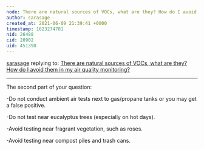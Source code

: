 ```yaml
---
node: There are natural sources of VOCs, what are they? How do I avoid them in my air quality monitoring? 
author: sarasage
created_at: 2021-06-09 21:39:41 +0000
timestamp: 1623274781
nid: 26488
cid: 28902
uid: 451398
---
```




[sarasage](../profile/sarasage) replying to: [There are natural sources of VOCs, what are they? How do I avoid them in my air quality monitoring? ](../notes/denissebn_06/05-04-2021/i-know-there-are-natural-sources-of-vocs-what-are-they-how-do-i-avoid-them-in-my-air-quality-monitoring)

----
The second part of your question:

-Do not conduct ambient air tests next to gas/propane tanks or you may get a false positive.

-Do not test near eucalyptus trees (especially on hot days).

-Avoid testing near fragrant vegetation, such as roses.

-Avoid testing near compost piles and trash cans.